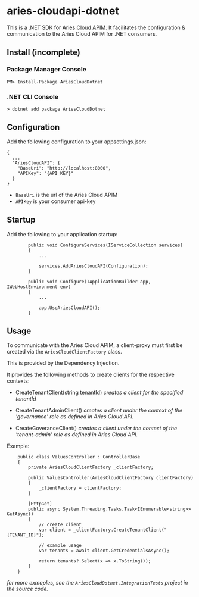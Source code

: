 # aries-cloudapi-dotnet
This is a .NET SDK for [Aries Cloud APIM](https://github.com/didx-xyz/aries-cloudapi-apim). It facilitates the configuration & communication to the Aries Cloud APIM for .NET consumers.

## Install (incomplete)

### Package Manager Console
```
PM> Install-Package AriesCloudDotnet
```
### .NET CLI Console
```
> dotnet add package AriesCloudDotnet
```
 
## Configuration
Add the following configuration to your appsettings.json:
```
{
  ... 
  "AriesCloudAPI": {
    "BaseUri": "http://localhost:8000",
    "APIKey": "{API_KEY}"
  }
}
```
- `BaseUri` is the url of the Aries Cloud APIM
- `APIKey` is your consumer api-key

## Startup
Add the following to your application startup:

```
        public void ConfigureServices(IServiceCollection services)
        {
            ...
 
            services.AddAriesCloudAPI(Configuration);
        }
```
```
        public void Configure(IApplicationBuilder app, IWebHostEnvironment env)
        {
            ...
 
            app.UseAriesCloudAPI();
        }
```

## Usage
To communicate with the Aries Cloud APIM, a client-proxy must first be created via the `AriesCloudClientFactory` class. 

This is provided by the Dependency Injection. 

It provides the following methods to create clients for the respective contexts:

- CreateTenantClient(string tenantId)
_creates a client for the specified tenantId_

- CreateTenantAdminClient()
_creates a client under the context of the 'governance' role as defined in Aries Cloud API._

- CreateGoveranceClient()
_creates a client under the context of the 'tenant-admin' role as defined in Aries Cloud API._

Example:
```
    public class ValuesController : ControllerBase
    {
        private AriesCloudClientFactory _clientFactory;

        public ValuesController(AriesCloudClientFactory clientFactory)
        {
            _clientFactory = clientFactory;
        }
         
        [HttpGet]
        public async System.Threading.Tasks.Task<IEnumerable<string>> GetAsync()
        {
            // create client
            var client = _clientFactory.CreateTenantClient("{TENANT_ID}");

            // example usage
            var tenants = await client.GetCredentialsAsync();

            return tenants?.Select(x => x.ToString());
        } 
    }
```
_for more exmaples, see the `AriesCloudDotnet.IntegrationTests` project in the source code._
